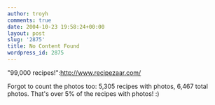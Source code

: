 ```yaml
---
author: troyh
comments: true
date: 2004-10-23 19:58:24+00:00
layout: post
slug: '2875'
title: No Content Found
wordpress_id: 2875
---
```


"99,000 recipes!":http://www.recipezaar.com/

Forgot to count the photos too: 5,305 recipes with photos, 6,467 total photos. That's over 5% of the recipes with photos! :)
